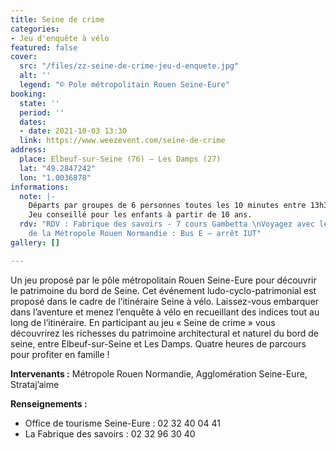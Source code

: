 ```yaml
---
title: Seine de crime
categories:
- Jeu d'enquête à vélo
featured: false
cover:
  src: "/files/zz-seine-de-crime-jeu-d-enquete.jpg"
  alt: ''
  legend: "© Pole métropolitain Rouen Seine-Eure"
booking:
  state: ''
  period: ''
  dates:
  - date: 2021-10-03 13:30
  link: https://www.weezevent.com/seine-de-crime
address:
  place: Elbeuf-sur-Seine (76) – Les Damps (27)
  lat: "49.2847242"
  lon: "1.0036878"
informations:
  note: |-
    Départs par groupes de 6 personnes toutes les 10 minutes entre 13h30 et 14h30. Attention à bien s’inscrire sur le créneau et le respecter. Possibilité de rapatriement en navette depuis l’arrivée jusqu’au point de départ.
    Jeu conseillé pour les enfants à partir de 10 ans.
  rdv: "RDV : Fabrique des savoirs - 7 cours Gambetta \nVoyagez avec le Réseau Astuce
    de la Métropole Rouen Normandie : Bus E – arrêt IUT"
gallery: []

---
```

Un jeu proposé par le pôle métropolitain Rouen Seine-Eure pour découvrir le patrimoine du bord de Seine. Cet événement ludo-cyclo-patrimonial est proposé dans le cadre de l’itinéraire Seine à vélo. Laissez-vous embarquer dans l’aventure et menez l’enquête à vélo en recueillant des indices tout au long de l’itinéraire. En participant au jeu « Seine de crime » vous découvrirez les richesses du patrimoine architectural et naturel du bord de seine, entre Elbeuf-sur-Seine et Les Damps. Quatre heures de parcours pour profiter en famille !

**Intervenants :** Métropole Rouen Normandie, Agglomération Seine-Eure, Strataj’aime

**Renseignements :**

* Office de tourisme Seine-Eure : 02 32 40 04 41
* La Fabrique des savoirs : 02 32 96 30 40